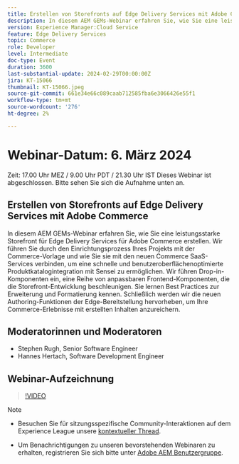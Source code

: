 ```yaml
---
title: Erstellen von Storefronts auf Edge Delivery Services mit Adobe Commerce
description: In diesem AEM GEMs-Webinar erfahren Sie, wie Sie eine leistungsstarke Storefront für Edge Delivery Services für Adobe Commerce erstellen. Wir führen Sie durch den Einrichtungsprozess Ihres Projekts mit der Commerce-Vorlage und wie Sie sie mit den neuen Commerce SaaS-Services verbinden, um eine schnelle und benutzeroberflächenoptimierte Produktkatalogintegration mit Sensei zu ermöglichen. Wir führen Drop-in-Komponenten ein, eine Reihe von anpassbaren Frontend-Komponenten, die die Storefront-Entwicklung beschleunigen. Sie lernen Best Practices zur Erweiterung und Formatierung kennen. Schließlich werden wir die neuen Authoring-Funktionen der Edge-Bereitstellung hervorheben, um Ihre Commerce-Erlebnisse mit erstellten Inhalten anzureichern.
version: Experience Manager:Cloud Service
feature: Edge Delivery Services
topic: Commerce
role: Developer
level: Intermediate
doc-type: Event
duration: 3600
last-substantial-update: 2024-02-29T00:00:00Z
jira: KT-15066
thumbnail: KT-15066.jpeg
source-git-commit: 661e34e66c089caab712585fba6e3066426e55f1
workflow-type: tm+mt
source-wordcount: '276'
ht-degree: 2%

---
```


# Webinar-Datum: 6. März 2024

Zeit: 17.00 Uhr MEZ / 9.00 Uhr PDT / 21.30 Uhr IST Dieses Webinar ist abgeschlossen. Bitte sehen Sie sich die Aufnahme unten an.

## Erstellen von Storefronts auf Edge Delivery Services mit Adobe Commerce

In diesem AEM GEMs-Webinar erfahren Sie, wie Sie eine leistungsstarke Storefront für Edge Delivery Services für Adobe Commerce erstellen. Wir führen Sie durch den Einrichtungsprozess Ihres Projekts mit der Commerce-Vorlage und wie Sie sie mit den neuen Commerce SaaS-Services verbinden, um eine schnelle und benutzeroberflächenoptimierte Produktkatalogintegration mit Sensei zu ermöglichen. Wir führen Drop-in-Komponenten ein, eine Reihe von anpassbaren Frontend-Komponenten, die die Storefront-Entwicklung beschleunigen. Sie lernen Best Practices zur Erweiterung und Formatierung kennen. Schließlich werden wir die neuen Authoring-Funktionen der Edge-Bereitstellung hervorheben, um Ihre Commerce-Erlebnisse mit erstellten Inhalten anzureichern.

## Moderatorinnen und Moderatoren

* Stephen Rugh, Senior Software Engineer
* Hannes Hertach, Software Development Engineer

## Webinar-Aufzeichnung

>[!VIDEO](https://video.tv.adobe.com/v/3427729)

>[!NOTE]
> 
>* Besuchen Sie für sitzungsspezifische Community-Interaktionen auf dem Experience League unsere [kontextueller Thread](https://adobe.ly/48m4dEm).
>
>* Um Benachrichtigungen zu unseren bevorstehenden Webinaren zu erhalten, registrieren Sie sich bitte unter [Adobe AEM Benutzergruppe](https://aem-augs.adobe.com/).
